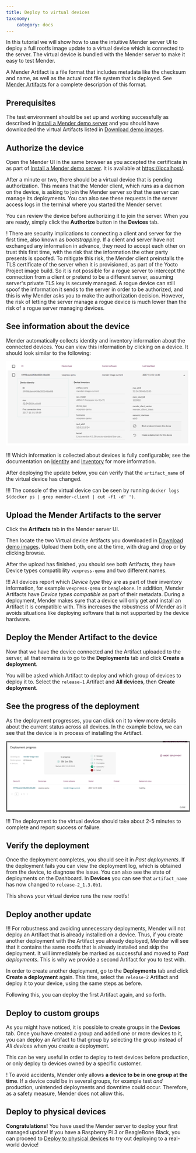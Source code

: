 ```yaml
---
title: Deploy to virtual devices
taxonomy:
    category: docs
---
```


In this tutorial we will show how to use the intuitive Mender server UI
to deploy a full rootfs image update to a virtual device which is
connected to the server. The virtual device is bundled with the
Mender server to make it easy to test Mender.

A Mender Artifact is a file format that includes metadata like the
checksum and name, as well as the actual root file system that is
deployed. See [Mender Artifacts](../../architecture/mender-artifacts) for
a complete description of this format.


## Prerequisites

The test environment should be set up and working successfully
as described in [Install a Mender demo server](../create-a-test-environment) and
you should have downloaded the virtual Artifacts listed in
[Download demo images](../download-test-images).


## Authorize the device

Open the Mender UI in the same browser as you accepted the certificate
in as part of [Install a Mender demo server](../create-a-test-environment).
It is available at [https://localhost/](https://localhost/?target=_blank).

After a minute or two, there should be a virtual device that is pending authorization.
This means that the Mender client, which runs as a daemon on the device,
is asking to join the Mender server so that the server can manage
its deployments. You can also see these requests
in the server access logs in the terminal where you started the
Mender server.

You can review the device before authorizing it to join the server.
When you are ready, simply click the **Authorize** button
in the **Devices** tab.

! There are security implications to connecting a client and server for the first time, also known as *bootstrapping*. If a client and server have not exchanged any information in advance, they need to accept each other on trust this first time, with the risk that the information the other party presents is spoofed. To mitigate this risk, the Mender client preinstalls the TLS certificate of the server when it is provisioned, as part of the Yocto Project image build. So it is not possible for a rogue server to intercept the connection from a client or pretend to be a different server, assuming server's private TLS key is securely managed. A rogue device can still spoof the information it sends to the server in order to be authorized, and this is why Mender asks you to make the authorization decision. However, the risk of letting the server manage a rogue device is much lower than the risk of a rogue server managing devices.


## See information about the device

Mender automatically collects identity and inventory information
about the connected devices. You can view this information by
clicking on a device. It should look similar to the following:

![Mender UI - Device information](device_information.png)


!!! Which information is collected about devices is fully configurable; see the documentation on [Identity](../../client-configuration/identity) and [Inventory](../../client-configuration/inventory) for more information.

After deploying the update below, you can verify that the `artifact_name` of the virtual device has changed.

!!! The console of the virtual device can be seen by running `docker logs $(docker ps | grep mender-client | cut -f1 -d' ')`.


## Upload the Mender Artifacts to the server

Click the **Artifacts** tab in the Mender server UI.

Then locate the two Virtual device Artifacts you downloaded in [Download demo images](../download-test-images).
Upload them both, one at the time, with drag and drop or by clicking browse.

After the upload has finished, you should see both Artifacts, they have Device types compatibility `vexpress-qemu` and two different names.

!!! All devices report which *Device type* they are as part of their inventory information, for example `vexpress-qemu` or `beaglebone`. In addition, Mender Artifacts have *Device types compatible* as part of their metadata. During a deployment, Mender makes sure that a device will only get and install an Artifact it is compatible with. This increases the robustness of Mender as it avoids situations like deploying software that is not supported by the device hardware.


## Deploy the Mender Artifact to the device

Now that we have the device connected and the Artifact
uploaded to the server, all that remains is to go to the
**Deployments** tab and click **Create a deployment**.

You will be asked which Artifact to deploy and which
group of devices to deploy it to. Select
the `release-1` Artifact and **All devices**, then
**Create deployment**.


## See the progress of the deployment

As the deployment progresses, you can click on it to view more details about the current status across all devices.
In the example below, we can see that the device is in process of installing the Artifact.

![Mender UI - Deployment progress](deployment_report.png)

!!! The deployment to the virtual device should take about 2-5 minutes to complete and report success or failure.


## Verify the deployment

[start_autoupdate_release-2_x.x.x]: #

Once the deployment completes, you should see it in *Past deployments*.
If the deployment fails you can view the deployment log,
which is obtained from the device, to diagnose the issue.
You can also see the state of deployments on the Dashboard.
In **Devices** you can see that `artifact_name` has now changed to `release-2_1.3.0b1`.

[end_autoupdate_release-2_x.x.x]: #

This shows your virtual device runs the new rootfs!


## Deploy another update

!!! For robustness and avoiding unnecessary deployments, Mender will not deploy an Artifact that is already installed on a device.  Thus, if you create another deployment with the Artifact you already deployed, Mender will see that it contains the same rootfs that is already installed and skip the deployment. It will immediately be marked as successful and moved to *Past deployments*. This is why we provide a second Artifact for you to test with.

In order to create another deployment, go to the
**Deployments** tab and click **Create a deployment** again.
This time, select the `release-2` Artifact and
deploy it to your device, using the same steps as before.

Following this, you can deploy the first Artifact again, and so forth.


## Deploy to custom groups

As you might have noticed, it is possible to create
groups in the **Devices** tab. Once you have created a
group and added one or more devices to it, you can deploy
an Artifact to that group by selecting the group instead
of *All devices* when you create a deployment.

This can be very useful in order to deploy to test devices
before production, or only deploy to devices owned by a specific customer.

! To avoid accidents, Mender only allows **a device to be in one group at the time**. If a device could be in several groups, for example test *and* production, unintended deployments and downtime could occur. Therefore, as a safety measure, Mender does not allow this.


## Deploy to physical devices

**Congratulations!** You have used the Mender server to deploy your first managed update!
If you have a Raspberry Pi 3 or BeagleBone Black, you can proceed to
[Deploy to physical devices](../deploy-to-physical-devices) to try out deploying to a
real-world device!
